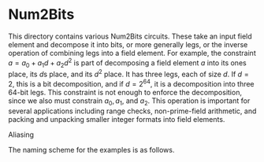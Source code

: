 # Num2Bits

This directory contains various Num2Bits circuits. These take an input field element and decompose it into bits, or more generally legs, or the inverse operation of combining legs into a field element.  For example, the constraint $a = a_0  + a_1 d + a_2 d^2$ is part of decomposing a field element $a$ into its ones place, its $d$s place, and its $d^2$ place.  It has three legs, each of size $d$.  If $d=2$, this is a bit decomposition, and if $d=2^{64}$, it is a decomposition into three 64-bit legs.  This constraint is not enough to enforce the decomposition, since we also must constrain $a_0,a_1,$ and $a_2$.  This operation is important for several applications including range checks, non-prime-field arithmetic, and packing and unpacking smaller integer formats into field elements. 

Aliasing


The naming scheme for the examples is as follows. 


